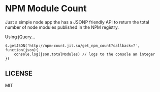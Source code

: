 NPM Module Count
=

Just a simple node app the has a JSONP friendly API to return the total number of node modules published in the NPM registry.

Using jQuery...


    $.getJSON('http://npm-count.jit.su/get_npm_count?callback=?', function(json){
        console.log(json.totalModules) // logs to the console an integer
    })

LICENSE
--

MIT